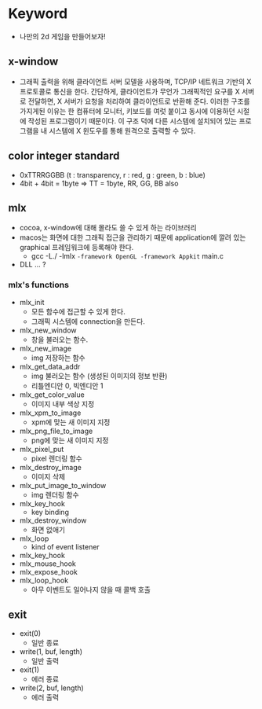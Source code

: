 # Keyword
- 나만의 2d 게임을 만들어보자!

## x-window
- 그래픽 출력을 위해 클라이언트 서버 모델을 사용하며, TCP/IP 네트워크 기반의 X 프로토콜로 통신을 한다. 간단하게, 클라이언트가 무언가 그래픽적인 요구를 X 서버로 전달하면, X 서버가 요청을 처리하여 클라이언트로 반환해 준다. 이러한 구조를 가지게된 이유는 한 컴퓨터에 모니터, 키보드를 여럿 붙이고 동시에 이용하던 시절에 작성된 프로그램이기 때문이다. 이 구조 덕에 다른 시스템에 설치되어 있는 프로그램을 내 시스템에 X 윈도우를 통해 원격으로 출력할 수 있다.

## color integer standard
  - 0xTTRRGGBB (t : transparency, r : red, g : green, b : blue)
  - 4bit + 4bit = 1byte => TT = 1byte, RR, GG, BB also

## mlx
- cocoa, x-window에 대해 몰라도 쓸 수 있게 하는 라이브러리
- macos는 화면에 대한 그래픽 접근을 관리하기 때문에 application에 깔려 있는 graphical 프레임워크에 등록해야 한다.
  - gcc -L./ -lmlx `-framework OpenGL -framework Appkit` main.c
- DLL ... ?

### mlx's functions
- mlx_init
  - 모든 함수에 접근할 수 있게 한다.
  - 그래픽 시스템에 connection을 만든다.
- mlx_new_window
  - 창을 불러오는 함수.
- mlx_new_image
  - img 저장하는 함수
- mlx_get_data_addr
  - img 불러오는 함수 (생성된 이미지의 정보 반환)
  - 리틀엔디안 0, 빅엔디안 1
- mlx_get_color_value
  - 이미지 내부 색상 지정
- mlx_xpm_to_image
  - xpm에 맞는 새 이미지 지정
- mlx_png_file_to_image
  - png에 맞는 새 이미지 지정
- mlx_pixel_put
  - pixel 렌더링 함수
- mlx_destroy_image
  - 이미지 삭제
- mlx_put_image_to_window
  - img 렌더링 함수
- mlx_key_hook
  - key binding
- mlx_destroy_window
  - 화면 없애기
- mlx_loop
  - kind of event listener
- mlx_key_hook
- mlx_mouse_hook
- mlx_expose_hook
- mlx_loop_hook
  - 아무 이벤트도 일어나지 않을 때 콜백 호출

## exit
- exit(0)
  - 일반 종료
- write(1, buf, length)
  - 일반 출력
- exit(1)
  - 에러 종료
- write(2, buf, length)
  - 에러 출력
